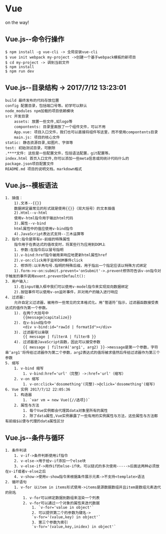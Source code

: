 # Vue

  on the way!

## Vue.js--命令行操作
	
	$ npm install -g vue-cli -> 全局安装vue-cli
	$ vue init webpack my-project ->创建一个基于webpack模板的新项目
	$ cd my-project -> 调到当前文件
	$ npm install
	$ npm run dev

## Vue.js--目录结构 -> 2017/7/12 13:23:01 
	
	build 最终发布的代码存放位置
	config 配置目录，包括端口号等。初学可以默认
	node_modules npm加载的项目依赖模块
	src 开发目录
		assets: 放置一些文件,如logo等
		compontents: 目录里面放了一个组件文件，可以不用
		App.vue: 项目入口文件，我们也可以直接将组件写这里，而不使用compontents目录
		main.js: 项目的核心文件
	static: 静态资源目录,如图片、字体等
	test: 初始测试目录，可删除
	.****文件: 这些是一些配置文件，包括语法配置，git配置等。
	index.html 首页入口文件,你可以添加一些meta信息或同统计代码什么的
	package.json项目配置文件
	README.md 项目的说明文档，markdown格式

## Vue.js--模板语法
	
	1. 插值：
		1).文本--{{}}
		数据绑定最常见的形式就是使用{{}}（双大括号）的文本插值
		2).Html--v-html
		使用v-html指令用于输出html代码
		3).属性--v-bind
		html属性中的值应使用v-bind指令
		4).JavaScript表达式支持--三木运算等
	2. 指令:指令是带有v-前缀的特殊属性
		指令用于在表达式的值改变时，将某些行为应用到DOM上
		1. 参数:在指令后以冒号指明
		1).v-bind:href指令被用来响应地更新html属性href
		2).v-on:click用于监听DOM事件click
		2. 修饰符:以半角句号.指明的特殊后缀，用于指出一个指定应该以特殊方式绑定
		1).form->v-on:submit.prevent='onSubmit'->.prevent修饰符告诉v-on指令对于触发的事件调用event.preventDefault():
	3. 用户输入:
		1).在input输入框中我们可以使用v-model指令来实现双向数据绑定
		2).按钮事件可以使用v-on监听事件，并对用户的输入进行响应
	4. 过滤器:
		允许自定义过滤器，被用作一些常见的文本格式化。用‘管道符’指示，过滤器函数接受表达式的值作为第一个参数。
		1). 在两个大括号中
			{{message|capitalize}}
		2). 在v-bind指令中
			<div v-bind:id="rawId | formatId"></div>
		3). 过滤器可以串联
			{{ message | filterA | filterB }}
		4). 过滤器是JavaScript函数，因此可以接受参数
			{{ message | filterA('arg1', arg2) }}->message是第一个参数，字符串‘arg1'将传给过滤器作为第二个参数，arg2表达式的值将被求值然后传给过滤器作为第三个参数
	5. 缩写
		1. v-bind 缩写
			1. v-bind:href='url'（完整）->:href='url'（缩写）
		2. v-on 缩写
			1. v-on:click='dosomething'(完整)->@click='dosomething'(缩写)
	6. Vue 实例 2017/7/12 22:05:36 
		1. 构造器
			1. `var vm = new Vue({//选项})`
		2. 属性与方法
			1. 每个Vue实例都会代理其data对象里所有的属性
			2. 除了data属性,Vue实例暴露了一些有用的实例属性与方法，这些属性与方法都有前缀$以便与代理的data属性区分

## Vue.js--条件与循环

	1. 条件判读
		1. v-if->条件判断使用if指令
		2. v-else->用于给v-if添加一个else块
		3. v-else-if->用作if的else-if块，可以链式的多次使用----->后面这两种必须放在v-if或者v-else之后
		4. v-show->使用v-show指令来根据条件展示元素->不支持<template>语法
	2. 循环语句
		1. v-for 以item in items形式使用->items是源数据数组并且item是数组元素迭代的别名
			1. v-for可以绑定数据到数组来渲染一个列表
			2. v-for可以通过一个对象的属性来迭代数据
				1. `v-for='value in object'`	
				2. 可以提供第二个的参数为键名->
				`v-for='(value,key) in object'`
				3. 第三个参数为索引
				`v-for='(value,key,inidex) in object'`

